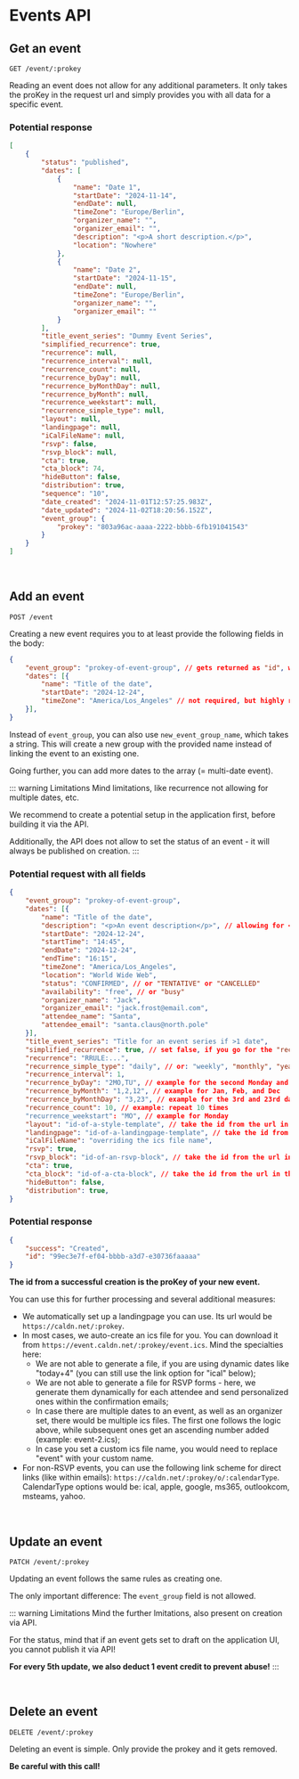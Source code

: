 
# Events API

## Get an event

```
GET /event/:prokey
```

Reading an event does not allow for any additional parameters. It only takes the proKey in the request url and simply provides you with all data for a specific event.

### Potential response

```json
[
    {
        "status": "published",
        "dates": [
            {
                "name": "Date 1",
                "startDate": "2024-11-14",
                "endDate": null,
                "timeZone": "Europe/Berlin",
                "organizer_name": "",
                "organizer_email": "",
                "description": "<p>A short description.</p>",
                "location": "Nowhere"
            },
            {
                "name": "Date 2",
                "startDate": "2024-11-15",
                "endDate": null,
                "timeZone": "Europe/Berlin",
                "organizer_name": "",
                "organizer_email": ""
            }
        ],
        "title_event_series": "Dummy Event Series",
        "simplified_recurrence": true,
        "recurrence": null,
        "recurrence_interval": null,
        "recurrence_count": null,
        "recurrence_byDay": null,
        "recurrence_byMonthDay": null,
        "recurrence_byMonth": null,
        "recurrence_weekstart": null,
        "recurrence_simple_type": null,
        "layout": null,
        "landingpage": null,
        "iCalFileName": null,
        "rsvp": false,
        "rsvp_block": null,
        "cta": true,
        "cta_block": 74,
        "hideButton": false,
        "distribution": true,
        "sequence": "10",
        "date_created": "2024-11-01T12:57:25.983Z",
        "date_updated": "2024-11-02T18:20:56.152Z",
        "event_group": {
            "prokey": "803a96ac-aaaa-2222-bbbb-6fb191041543"
        }
    }
]
```

<br />

## Add an event

```
POST /event
```

Creating a new event requires you to at least provide the following fields in the body:

```json
{
    "event_group": "prokey-of-event-group", // gets returned as "id", when creating a group; also visible in the application
    "dates": [{
        "name": "Title of the date",
        "startDate": "2024-12-24",
        "timeZone": "America/Los_Angeles" // not required, but highly recommended
    }],
}
```

Instead of `event_group`, you can also use `new_event_group_name`, which takes a string. This will create a new group with the provided name instead of linking the event to an existing one.

Going further, you can add more dates to the array (= multi-date event).

::: warning Limitations
Mind limitations, like recurrence not allowing for multiple dates, etc.

We recommend to create a potential setup in the application first, before building it via the API.

Additionally, the API does not allow to set the status of an event - it will always be published on creation.
:::

### Potential request with all fields

```json
{
    "event_group": "prokey-of-event-group",
    "dates": [{
        "name": "Title of the date",
        "description": "<p>An event description</p>", // allowing for <p>, <strong>, <em>, <u>, <h1>, <h2>, <h3>, <h4>, <ul>, <ol>, <li>, <a>
        "startDate": "2024-12-24",
        "startTime": "14:45",
        "endDate": "2024-12-24",
        "endTime": "16:15",
        "timeZone": "America/Los_Angeles",
        "location": "World Wide Web",
        "status": "CONFIRMED", // or "TENTATIVE" or "CANCELLED"
        "availability": "free", // or "busy"
        "organizer_name": "Jack",
        "organizer_email": "jack.frost@email.com",
        "attendee_name": "Santa",
        "attendee_email": "santa.claus@north.pole"
    }],
    "title_event_series": "Title for an event series if >1 date",
    "simplified_recurrence": true, // set false, if you go for the "recurrence" field, which takes an RRULE; and true if you use the other recurrence fields
    "recurrence": "RRULE:...",
    "recurrence_simple_type": "daily", // or: "weekly", "monthly", "yearly",
    "recurrence_interval": 1,
    "recurrence_byDay": "2MO,TU", // example for the second Monday and each Tuesday
    "recurrence_byMonth": "1,2,12", // example for Jan, Feb, and Dec
    "recurrence_byMonthDay": "3,23", // example for the 3rd and 23rd day of the month
    "recurrence_count": 10, // example: repeat 10 times
    "recurrence_weekstart": "MO", // example for Monday
    "layout": "id-of-a-style-template", // take the id from the url in the application
    "landingpage": "id-of-a-landingpage-template", // take the id from the url in the application
    "iCalFileName": "overriding the ics file name",
    "rsvp": true,
    "rsvp_block": "id-of-an-rsvp-block", // take the id from the url in the application or the response when creating an rsvp block via API
    "cta": true,
    "cta_block": "id-of-a-cta-block", // take the id from the url in the application
    "hideButton": false,
    "distribution": true,
}
```

### Potential response

```json
{
    "success": "Created",
    "id": "99ec3e7f-ef04-bbbb-a3d7-e30736faaaaa"
}
```

**The id from a successful creation is the proKey of your new event.**

You can use this for further processing and several additional measures:

* We automatically set up a landingpage you can use. Its url would be `https://caldn.net/:prokey`.
* In most cases, we auto-create an ics file for you. You can download it from `https://event.caldn.net/:prokey/event.ics`. Mind the specialties here:
  * We are not able to generate a file, if you are using dynamic dates like "today+4" (you can still use the link option for "ical" below);
  * We are not able to generate a file for RSVP forms - here, we generate them dynamically for each attendee and send personalized ones within the confirmation emails;
  * In case there are multiple dates to an event, as well as an organizer set, there would be multiple ics files. The first one follows the logic above, while subsequent ones get an ascending number added (example: event-2.ics);
  * In case you set a custom ics file name, you would need to replace "event" with your custom name.
* For non-RSVP events, you can use the following link scheme for direct links (like within emails): `https://caldn.net/:prokey/o/:calendarType`. CalendarType options would be: ical, apple, google, ms365, outlookcom, msteams, yahoo.

<br />

## Update an event

```
PATCH /event/:prokey
```

Updating an event follows the same rules as creating one.

The only important difference: The `event_group` field is not allowed.

::: warning Limitations
Mind the further lmitations, also present on creation via API.

For the status, mind that if an event gets set to draft on the application UI, you cannot publish it via API!

**For every 5th update, we also deduct 1 event credit to prevent abuse!**
:::

<br />

## Delete an event

```
DELETE /event/:prokey
```

Deleting an event is simple. Only provide the prokey and it gets removed.

**Be careful with this call!**
